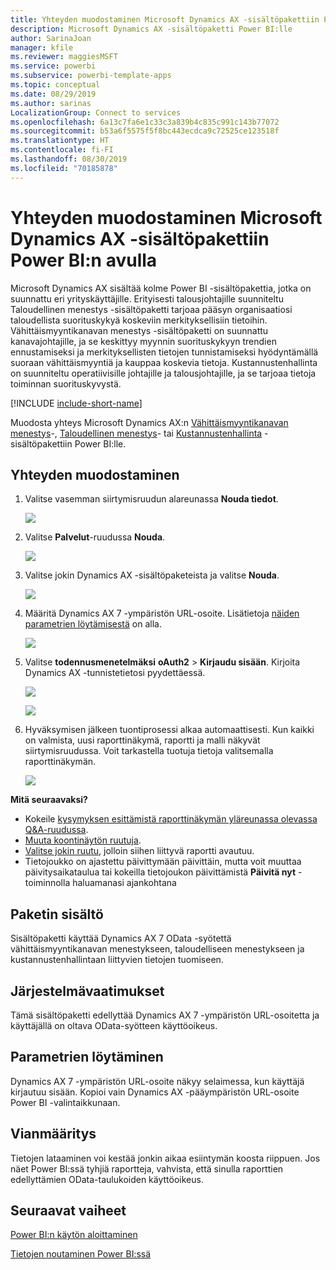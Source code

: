 ```yaml
---
title: Yhteyden muodostaminen Microsoft Dynamics AX -sisältöpakettiin Power BI:n avulla
description: Microsoft Dynamics AX -sisältöpaketti Power BI:lle
author: SarinaJoan
manager: kfile
ms.reviewer: maggiesMSFT
ms.service: powerbi
ms.subservice: powerbi-template-apps
ms.topic: conceptual
ms.date: 08/29/2019
ms.author: sarinas
LocalizationGroup: Connect to services
ms.openlocfilehash: 6a13c7fa6e1c33c3a839b4c835c991c143b77072
ms.sourcegitcommit: b53a6f5575f5f8bc443ecdca9c72525ce123518f
ms.translationtype: HT
ms.contentlocale: fi-FI
ms.lasthandoff: 08/30/2019
ms.locfileid: "70185878"
---
```

# <a name="connect-to-microsoft-dynamics-ax-content-pack-with-power-bi"></a>Yhteyden muodostaminen Microsoft Dynamics AX -sisältöpakettiin Power BI:n avulla
Microsoft Dynamics AX sisältää kolme Power BI -sisältöpakettia, jotka on suunnattu eri yrityskäyttäjille. Erityisesti talousjohtajille suunniteltu Taloudellinen menestys -sisältöpaketti tarjoaa pääsyn organisaatiosi taloudellista suorituskykyä koskeviin merkityksellisiin tietoihin. Vähittäismyyntikanavan menestys -sisältöpaketti on suunnattu kanavajohtajille, ja se keskittyy myynnin suorituskykyyn trendien ennustamiseksi ja merkityksellisten tietojen tunnistamiseksi hyödyntämällä suoraan vähittäismyyntiä ja kauppaa koskevia tietoja. Kustannustenhallinta on suunniteltu operatiivisille johtajille ja talousjohtajille, ja se tarjoaa tietoja toiminnan suorituskyvystä.

[!INCLUDE [include-short-name](./includes/service-deprecate-content-packs.md)]

Muodosta yhteys Microsoft Dynamics AX:n [Vähittäismyyntikanavan menestys](https://app.powerbi.com/getdata/services/dynamics-ax-retail-channel-performance)-, [Taloudellinen menestys](https://app.powerbi.com/getdata/services/dynamics-ax-financial-performance)- tai [Kustannustenhallinta](https://app.powerbi.com/getdata/services/dynamics-ax-cost-management) -sisältöpakettiin Power BI:lle.

## <a name="how-to-connect"></a>Yhteyden muodostaminen
1. Valitse vasemman siirtymisruudun alareunassa **Nouda tiedot**.
   
   ![](media/service-connect-to-microsoft-dynamics-ax/getdata.png)
2. Valitse **Palvelut**-ruudussa **Nouda**.
   
   ![](media/service-connect-to-microsoft-dynamics-ax/services.png)
3. Valitse jokin Dynamics AX -sisältöpaketeista ja valitse **Nouda**.
   
   ![](media/service-connect-to-microsoft-dynamics-ax/mdax.png)
4. Määritä Dynamics AX 7 -ympäristön URL-osoite. Lisätietoja [näiden parametrien löytämisestä](#FindingParams) on alla.
   
   ![](media/service-connect-to-microsoft-dynamics-ax/params.png)
5. Valitse **todennusmenetelmäksi** **oAuth2** \> **Kirjaudu sisään**. Kirjoita Dynamics AX -tunnistetietosi pyydettäessä.
   
    ![](media/service-connect-to-microsoft-dynamics-ax/creds.png)
   
    ![](media/service-connect-to-microsoft-dynamics-ax/creds2.png)
6. Hyväksymisen jälkeen tuontiprosessi alkaa automaattisesti. Kun kaikki on valmista, uusi raporttinäkymä, raportti ja malli näkyvät siirtymisruudussa. Voit tarkastella tuotuja tietoja valitsemalla raporttinäkymän.
   
     ![](media/service-connect-to-microsoft-dynamics-ax/dashboard.png)

**Mitä seuraavaksi?**

* Kokeile [kysymyksen esittämistä raporttinäkymän yläreunassa olevassa Q&A-ruudussa](consumer/end-user-q-and-a.md).
* [Muuta koontinäytön ruutuja](service-dashboard-edit-tile.md).
* [Valitse jokin ruutu](consumer/end-user-tiles.md), jolloin siihen liittyvä raportti avautuu.
* Tietojoukko on ajastettu päivittymään päivittäin, mutta voit muuttaa päivitysaikataulua tai kokeilla tietojoukon päivittämistä **Päivitä nyt** -toiminnolla haluamanasi ajankohtana

## <a name="whats-included"></a>Paketin sisältö
Sisältöpaketti käyttää Dynamics AX 7 OData -syötettä vähittäismyyntikanavan menestykseen, taloudelliseen menestykseen ja kustannustenhallintaan liittyvien tietojen tuomiseen.

## <a name="system-requirements"></a>Järjestelmävaatimukset
Tämä sisältöpaketti edellyttää Dynamics AX 7 -ympäristön URL-osoitetta ja käyttäjällä on oltava OData-syötteen käyttöoikeus.

## <a name="finding-parameters"></a>Parametrien löytäminen
<a name="FindingParams"></a>

Dynamics AX 7 -ympäristön URL-osoite näkyy selaimessa, kun käyttäjä kirjautuu sisään. Kopioi vain Dynamics AX -pääympäristön URL-osoite Power BI -valintaikkunaan.

## <a name="troubleshooting"></a>Vianmääritys
Tietojen lataaminen voi kestää jonkin aikaa esiintymän koosta riippuen. Jos näet Power BI:ssä tyhjiä raportteja, vahvista, että sinulla raporttien edellyttämien OData-taulukoiden käyttöoikeus.

## <a name="next-steps"></a>Seuraavat vaiheet
[Power BI:n käytön aloittaminen](service-get-started.md)

[Tietojen noutaminen Power BI:ssä](service-get-data.md)

